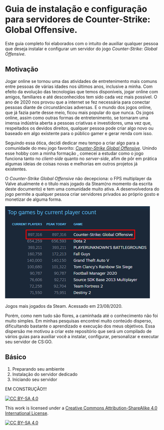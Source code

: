 # Guia de instalação e configuração para servidores de Counter-Strike: Global Offensive.

Este guia completo foi elaborados com o intuito de auxiliar qualquer pessoa que deseja instalar e configurar um servidor do jogo *Counter-Strike: Global Offensive*.

## Motivação

Jogar online se tornou uma das atividades de entretenimento mais comuns entre pessoas de várias idades nos últimos anos, inclusive a minha. Com efeito da evolução das tecnologias que temos disponíveis, jogar online com amigos, familiares e até desconhecidos tem sido cada vez mais possível. O ano de 2020 nos provou que a internet se fez necessária para conectar pessoas diante de circunstâncias adversas. E o mundo dos jogos online, que já fazia parte desse meio, ficou mais popular do que nunca. Os jogos online, assim como outras formas de entretenimento, se tornaram uma imensa indústria aberta a pessoas criativas e investidores, uma vez que, respeitados os devidos direitos, qualquer pessoa pode criar algo novo ou baseado em algo existente para o público gamer e gerar renda com isso. 

Seguindo essa ótica, decidi dedicar meu tempo a criar algo para a comunidade do meu jogo favorito: *[Counter-Strike Global Offensive](https://store.steampowered.com/app/730/CounterStrike_Global_Offensive/)*. Unindo esse hobby com a minha formação <!-- Adicionar link pro README de perfil --> , comecei a estudar como o jogo funciona tanto no *client-side* quanto no *server-side*, afim de pôr em prática algumas ideias de coisas novas e melhorias em outros projetos já existentes.

O *Counter-Strike Global Offensive* não decepciona: o FPS multiplayer da Valve atualmente  é o título mais jogado da Steam(no momento da escrita deste documento) e tem uma comunidade muito ativa. A desenvolvedora do jogo permite a qualquer pessoa criar servidores privados ao próprio gosto e monetizar de alguma forma.

![imagem](img/most-played-steam.png?raw=true "Title")

Jogos mais jogados da Steam. Acessado em 23/08/2020.

Porém, como nem tudo são flores, a caminhada até o conhecimento não foi muito simples. Em minhas pesquisas encontrei muito conteúdo disperso, dificultando bastante o aprendizado e execução dos meus objetivos. Essa dispersão me motivou a criar este repositório que será um compilado de vários guias para auxiliar você a instalar, configurar, personalizar e executar seu servidor de CS:GO.

## Básico

1. Preparando seu ambiente
2. Instalação do servidor dedicado
3. Iniciando seu servidor

EM CONSTRUÇÃO!!!


[![CC BY-SA 4.0][cc-by-sa-shield]][cc-by-sa]

This work is licensed under a
[Creative Commons Attribution-ShareAlike 4.0 International License][cc-by-sa].

[![CC BY-SA 4.0][cc-by-sa-image]][cc-by-sa]

[cc-by-sa]: http://creativecommons.org/licenses/by-sa/4.0/
[cc-by-sa-image]: https://licensebuttons.net/l/by-sa/4.0/88x31.png
[cc-by-sa-shield]: https://img.shields.io/badge/License-CC%20BY--SA%204.0-lightgrey.svg